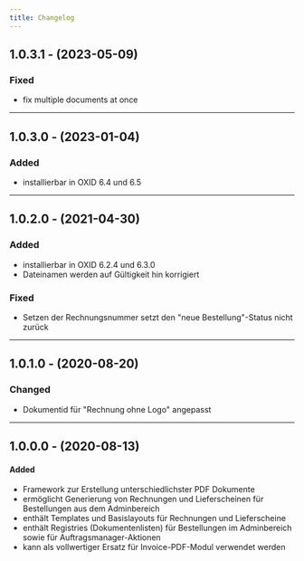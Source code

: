 ```yaml
---
title: Changelog
---
```


## 1.0.3.1 - (2023-05-09)

### Fixed
- fix multiple documents at once

---

## 1.0.3.0 - (2023-01-04)

### Added
- installierbar in OXID 6.4 und 6.5

---

## 1.0.2.0 - (2021-04-30)

### Added
- installierbar in OXID 6.2.4 und 6.3.0
- Dateinamen werden auf Gültigkeit hin korrigiert

### Fixed
- Setzen der Rechnungsnummer setzt den "neue Bestellung"-Status nicht zurück

---

## 1.0.1.0 - (2020-08-20)

### Changed
- Dokumentid für "Rechnung ohne Logo" angepasst

---

## 1.0.0.0 - (2020-08-13)

#### Added
- Framework zur Erstellung unterschiedlichster PDF Dokumente
- ermöglicht Generierung von Rechnungen und Lieferscheinen für Bestellungen aus dem Adminbereich
- enthält Templates und Basislayouts für Rechnungen und Lieferscheine
- enthält Registries (Dokumentenlisten) für Bestellungen im Adminbereich sowie für Auftragsmanager-Aktionen 
- kann als vollwertiger Ersatz für Invoice-PDF-Modul verwendet werden
